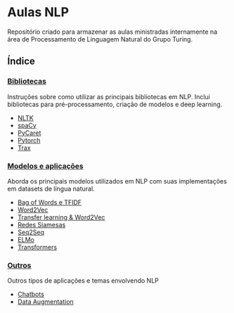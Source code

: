 # Aulas NLP
Repositório criado para armazenar as aulas ministradas internamente na área de Processamento de Linguagem Natural do Grupo Turing. 

## Índice
### [Bibliotecas](Bibliotecas/)
Instruções sobre como utilizar as principais bibliotecas em NLP. Inclui bibliotecas para pré-processamento, criação de modelos e deep learning. 

- [NLTK](Bibliotecas/NLTK/)
- [spaCy](Bibliotecas/spaCy/)
- [PyCaret](Bibliotecas/PyCaret/)
- [Pytorch](Bibliotecas/Pytorch/)
- [Trax](Bibliotecas/Trax/)

### [Modelos e aplicações](Modelos/)
Aborda os principais modelos utilizados em NLP com suas implementações em datasets de língua natural. 

- [Bag of Words e TFIDF](Modelos/BoW-TFIDF/)
- [Word2Vec](Modelos/Word2Vec/)
- [Transfer learning & Word2Vec](Modelos/Transfer-learning-Word2Vec)
- [Redes Siamesas](Modelos/Redes-siamesas/)
- [Seq2Seq](Modelos/Seq2Seq/)
- [ELMo](Modelos/ELMo/)
- [Transformers](Modelos/Transformers/)

### [Outros](Outros/)
Outros tipos de aplicações e temas envolvendo NLP

- [Chatbots](Outros/Chatbots/)
- [Data Augmentation]()